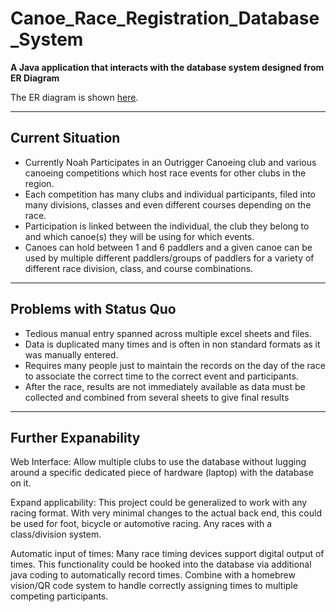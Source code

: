 # Canoe_Race_Registration_Database_System

**A Java application that interacts with the database system designed from ER Diagram**

The ER diagram is shown [here](https://github.com/jerrypeng02/Canoe_Race_Registration_Database_System/blob/master/racelog-milestone3-diagram.png).

---

## Current Situation

- Currently Noah Participates in an Outrigger Canoeing club and various canoeing competitions which host race events for other clubs in the region.
- Each competition has many clubs and individual participants, filed into many divisions, classes and even different courses depending on the race.
- Participation is linked between the individual, the club they belong to and which canoe(s) they will be using for which events.
- Canoes can hold between 1 and 6 paddlers and a given canoe can be used by multiple different paddlers/groups of paddlers for a variety of different race division, class, and course combinations. 

---

## Problems with Status Quo

- Tedious manual entry spanned across multiple excel sheets and files.
- Data is duplicated many times and is often in non standard formats as it was manually entered.
- Requires many people just to maintain the records on the day of the race to associate the correct time to the correct event and participants.
- After the race, results are not immediately available as data must be collected and combined from several sheets to give final results

---

## Further Expanability

Web Interface: Allow multiple clubs to use the database without lugging around a specific dedicated piece of hardware (laptop) with the database on it. 

Expand applicability: This project could be generalized to work with any racing format. With very minimal changes to the actual back end, this could be used for foot, bicycle or automotive racing. Any races with a class/division system.

Automatic input of times: Many race timing devices support digital output of times. This functionality could be hooked into the database via additional java coding to automatically record times. Combine with a homebrew vision/QR code system to handle correctly assigning times to multiple competing participants.

